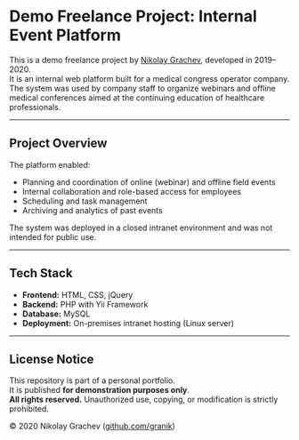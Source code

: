 # Demo Freelance Project: Internal Event Platform

This is a demo freelance project by [Nikolay Grachev](https://github.com/granik), developed in 2019–2020.  
It is an internal web platform built for a medical congress operator company.  
The system was used by company staff to organize webinars and offline medical conferences aimed at the continuing education of healthcare professionals.

---

## Project Overview

The platform enabled:

- Planning and coordination of online (webinar) and offline field events
- Internal collaboration and role-based access for employees
- Scheduling and task management
- Archiving and analytics of past events

The system was deployed in a closed intranet environment and was not intended for public use.

---

## Tech Stack

- **Frontend:** HTML, CSS, jQuery
- **Backend:** PHP with Yii Framework
- **Database:** MySQL
- **Deployment:** On-premises intranet hosting (Linux server)

---

## License Notice

This repository is part of a personal portfolio.  
It is published **for demonstration purposes only**.  
**All rights reserved.** Unauthorized use, copying, or modification is strictly prohibited.

© 2020 Nikolay Grachev ([github.com/granik](https://github.com/granik))
